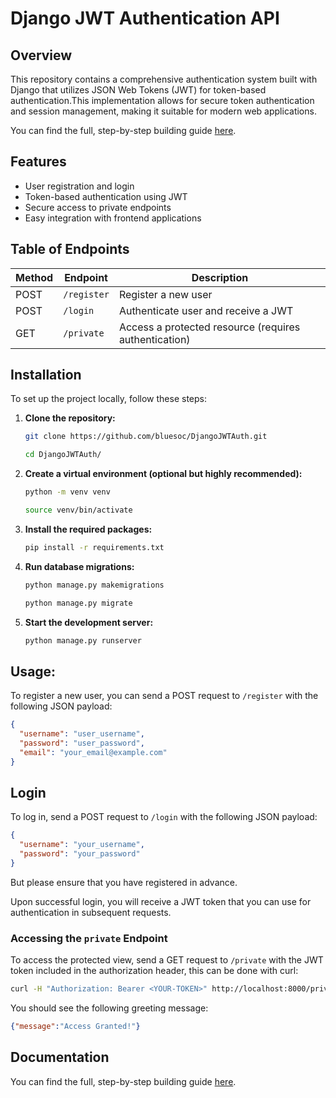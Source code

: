# Django JWT Authentication API

## Overview

This repository contains a comprehensive authentication system built with Django that utilizes JSON Web Tokens (JWT) for token-based authentication.This implementation allows for secure token authentication and session management, making it suitable for modern web applications.

You can find the full, step-by-step building guide [here](https://renandev.hashnode.dev/django-and-jwt-how-to-set-up-a-secure-authentication-system).

## Features

- User registration and login
- Token-based authentication using JWT
- Secure access to private endpoints
- Easy integration with frontend applications

## Table of Endpoints

| Method | Endpoint       | Description                        |
|--------|----------------|------------------------------------|
| POST   | `/register`| Register a new user               |
| POST   | `/login`   | Authenticate user and receive a JWT |
| GET    | `/private` | Access a protected resource (requires authentication) |

## Installation

To set up the project locally, follow these steps:

1. **Clone the repository:**

    ```bash
    git clone https://github.com/bluesoc/DjangoJWTAuth.git

    cd DjangoJWTAuth/
    ```

2. **Create a virtual environment (optional but highly recommended):**

    ```bash
    python -m venv venv

    source venv/bin/activate
    ```

2. **Install the required packages:**

    ```bash
    pip install -r requirements.txt
    ```

3. **Run database migrations:**

    ```bash
    python manage.py makemigrations

    python manage.py migrate
    ```

4. **Start the development server:**

    ```bash
    python manage.py runserver
    ```

## Usage:

To register a new user, you can send a POST request to `/register` with the following JSON payload:

```json
{
  "username": "user_username",
  "password": "user_password",
  "email": "your_email@example.com"
}
```

## Login

To log in, send a POST request to `/login` with the following JSON payload:

```json
{
  "username": "your_username",
  "password": "your_password"
}
```

But please ensure that you have registered in advance.

Upon successful login, you will receive a JWT token that you can use for authentication in subsequent requests.

### Accessing the `private` Endpoint

To access the protected view, send a GET request to `/private` with the JWT token included in the authorization header, this can be done with curl:

```bash
curl -H "Authorization: Bearer <YOUR-TOKEN>" http://localhost:8000/private/
```

You should see the following greeting message:

```JSON
{"message":"Access Granted!"}
```

## Documentation

You can find the full, step-by-step building guide [here](https://renandev.hashnode.dev/django-and-jwt-how-to-set-up-a-secure-authentication-system).